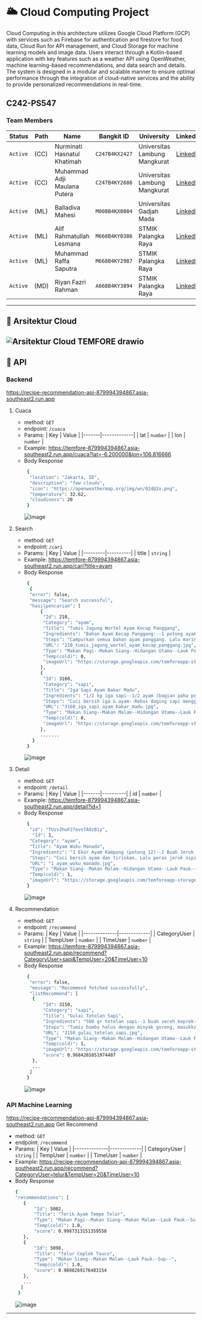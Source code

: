# 🌥️ **Cloud Computing Project**  

Cloud Computing in this architecture utilizes Google Cloud Platform (GCP) with services such as Firebase for authentication and firestore for food data, Cloud Run for API management, and Cloud Storage for machine learning models and image data. Users interact through a Kotlin-based application with key features such as a weather API using OpenWeather, machine learning-based recommendations, and data search and details. The system is designed in a modular and scalable manner to ensure optimal performance through the integration of cloud-native services and the ability to provide personalized recommendations in real-time. 
## C242-PS547
### Team Members

| Status   | Path | Name                         | Bangkit ID     | University                    | LinkedIn                                                                        | GitHub                                        |
| -------- | ---- | ---------------------------- | -------------- | ----------------------------- | ------------------------------------------------------------------------------- | --------------------------------------------- |
| `Active` | (CC) | Nurminati Hasnatul Khatimah  | `C247B4KX2427` | Universitas Lambung Mangkurat | [LinkedIn](https://www.linkedin.com/in/nurminati-hasnatul-khatimah-704b69244/)  | [GitHub](https://github.com/minacloe)         |
| `Active` | (CC) | Muhammad Adji Maulana Putera | `C247B4KY2686` | Universitas Lambung Mangkurat | [LinkedIn](https://www.linkedin.com/in/muhammad-adji-maulana-putera-514066252/) | [GitHub](https://github.com/adjimaulanap)     |
| `Active` | (ML) | Balladiva Mahesi             | `M008B4KX0804` | Universitas Gadjah Mada       | [LinkedIn](https://www.linkedin.com/in/balladiva-mahesi-428a16256/)             | [GitHub](https://github.com/bldv)             |
| `Active` | (ML) | Alif Rahmatullah Lesmana     | `M668B4KY0386` | STMIK Palangka Raya           | [LinkedIn](https://www.linkedin.com/in/alif-rahmatullah-lesmana-565028311/)     | [GitHub](https://github.com/Peparrepair)      |
| `Active` | (ML) | Muhammad Raffa Saputra       | `M668B4KY2987` | STMIK Palangka Raya           | [LinkedIn](https://www.linkedin.com/in/muhammad-raffa-saputra21/)               | [GitHub](https://github.com/21YeetYa)         |
| `Active` | (MD) | Riyan Fazri Rahman           | `A668B4KY3894` | STMIK Palangka Raya           | [LinkedIn](https://www.linkedin.com/in/riyan-fazri-rahman/)                     | [GitHub](https://github.com/riyanfazrirahman) |

---
## 📐 **Arsitektur Cloud**  
![Arsitektur Cloud TEMFORE drawio](https://github.com/user-attachments/assets/a27702dc-0d6f-4df1-b26a-8421966c630d)
---

## 🔗 **API**  
### Backend 
https://recipe-recommendation-api-879994394867.asia-southeast2.run.app
1. Cuaca
   - method: `GET`
   - endpoint: `/cuaca`
   - Params:
      | Key   | Value       |
      |-------|-------------|
      | lat   | `number`    |
      | lon   | `number`    |
   - Example: https://temfore-879994394867.asia-southeast2.run.app/cuaca?lat=-6.200000&lon=106.816666
   - Body Response
     ```bash
      {
       "location": "Jakarta, ID",
       "description": "few clouds",
       "icon": "https://openweathermap.org/img/wn/02d@2x.png",
       "temperature": 32.62,
       "cloudiness": 20
      }
      ```
     ![image](https://github.com/user-attachments/assets/ad85ccef-dcf0-4c18-964e-60ab2d5b06d2)

2. Search
   - method: `GET`
   - endpoint: `/cari`
   - Params:
      | Key     | Value    |
      |---------|----------|
      | title   | `string` |
   - Example: https://temfore-879994394867.asia-southeast2.run.app/cari?title=ayam
   - Body Response
     ```bash
      {
       {
       "error": false,
       "message": "Search successful",
       "hasilpencarian": [
           {
            "Id": 210,
            "Category": "ayam",
            "Title": "Tumis Jagung Wortel Ayam Kecap Panggang",
            "Ingredients": "Bahan Ayam Kecap Panggang:--1 potong ayam bagian dada (bersihkan,beri sedikit perasan lemon)--3 siung bawang putih (ulek halus)--12-15 butir lada hitam (ulek halus)--1 sdt kecap inggris--1 sdm kecap manis--1 sdm olive oil--1/2 sdm extra virgin olive oil/EVOO--Bahan Tumis Jagung Wortel:--1/2 wortel (bersihkan lalu potong kecil)--5 baris jagung (sisir dan bersihkan)--2 siung bawang putih (iris tipis)--2 siung bawang merah (iris tipis)--5 buah cabe rawit (iris serong)--Secukupnya garam--secukupnya Lada bubuk putih--",
            "Steps": "Campurkan semua bahan ayam panggang. Lalu marinasi di kulkas selama 20-30 menit--Panaskan oven, oleskan loyang dengan olive oil. Panggan ayam selama 25-30 menit pada temperatur 180 derajat Celcius, gunakan api atas bawah--Untuk tumisan jagung wortel. Panaskan 2-3 olive oil. Lalu tumis bawang putih, bawang merah dan cabe rawit sampai harum dan agak kecoklatan--Masukkan jagung dan wortel, aduk rata. Lalu beri air matang 1 gelas kecil, lalu diamkan sampai air menyusut--Lalu beri garam dan lada putih. Aduk rata dan koreksi rasa. Lalu sajikaan bersama ayam panggang--",
            "URL": "210_tumis_jagung_wortel_ayam_kecap_panggang.jpg",
            "Type": "Makan Pagi--Makan Siang--Hidangan Utama--Lauk Pauk--Sayur--",
            "Temp(cold)": 0,
            "imageUrl": "https://storage.googleapis.com/temforeapp-storage/data-foods-img/210_tumis_jagung_wortel_ayam_kecap_panggang.jpg"
           },
           {
            "Id": 3160,
            "Category": "sapi",
            "Title": "Iga Sapi Ayam Bakar Madu",
            "Ingredients": "1/2 kg iga sapi--1/2 ayam (bagian paha potong 4)--1 sachet madu (kalo eyke sih madurasa)--Kecap manis--2 sdm margarin--1/2 sdm ketumbar--2 siung bawang merah--3 siung bawang putih--1/2 bawang bombay (ukuran kecil)--1/2 bijipala--1 cm jahe--1 lbr daun salam--2 lbr daun jeruk--Garam--1 bks lada bubuk--Untuk bahan oles:--3 sdm kecap manis--2 sdm madu--3 sdm minyak goreng--",
            "Steps": "Cuci bersih iga & ayam--Rebus daging sapi menggunakan panci biasa dulu gausah terlalu lama hanya untuk menghilangkan darahnya aja lalu Presto iga sapi selama 15 menit dari bunyi (kalo ayamnya ga di presto ya karna nanti hancur)--Ulek semua bahan bumbu halus.. Iris bawang bombay--Tumis bumbu halus dan bawang bombay nya menggunakan margarin.. masukkan juga daun salam & daun jeruknya hingga harum--Bila daging sudah dipresto slama 15 menit tunggu uap di dalam nya hilang baru buka tutup nya--Tuangkan kurang lebih 500ml air kaldu daging ke tumisan--Tes rasa--Masukkan ayam nya dulu ya biar 1/2 empuk (agar iga sapinya ga clopot dari tulangnya haha ga cucooo ah pas di foto kalo dagingnya clopot dari tulangnya)--Tuang 2 sdm madu & secukupnya kecap sesuai selera.. Baru masukkan iga sapi nya--Sambil menunggu air rebusannya sat trus diaduk--Bila airnya sudah sat pindah ke wadah lain--Iga sapi & ayam dioles pakai bumbu oles--Bila panggangan sudah panas tata ayam & iga sapi panggang sambil dibolak balik agar ga gosong--Panggang sesuai keinginan.. Bila sudah dipanggang semua angkat & sajikan dengan sambal goreng terasi--Resep sambalnya ada diresep eyke sebelumnya ya...--",
            "URL": "3160_iga_sapi_ayam_bakar_madu.jpg",
            "Type": "Makan Siang--Makan Malam--Hidangan Utama--Lauk Pauk--",
            "Temp(cold)": 0,
            "imageUrl": "https://storage.googleapis.com/temforeapp-storage/data-foods-img/3160_iga_sapi_ayam_bakar_madu.jpg"
           },    
           .......
        }
      }
      ```
     ![image](https://github.com/user-attachments/assets/3067e4cc-db42-448e-8a1a-622850e6b6d0)

3. Detail
   - method: `GET`
   - endpoint: `/detail`
   - Params:
      | Key   | Value    |
      |-------|----------|
      | id    | `number` |
   - Example: https://temfore-879994394867.asia-southeast2.run.app/detail?id=1
   - Body Response
     ```bash
      {
       "id": "TUzv2hwF27evnTAOzB1y",
        "Id": 1,
       "Category": "ayam",
       "Title": "Ayam Woku Manado",
       "Ingredients": "1 Ekor Ayam Kampung (potong 12)--2 Buah Jeruk Nipis--2 Sdm Garam--3 Ruas Kunyit--7 Bawang Merah--7 Bawang Putih--10 Cabe Merah--10 Cabe Rawit Merah (sesuai selera)--3 Butir Kemiri--2 Batang Sereh--2 Lembar Daun Salam--2 Ikat Daun Kemangi--Penyedap Rasa--1 1/2 Gelas Air--",
       "Steps": "Cuci bersih ayam dan tiriskan. Lalu peras jeruk nipis (kalo gak ada jeruk nipis bisa pake cuka) dan beri garam. Aduk hingga merata dan diamkan selama 5 menit, biar ayam gak bau amis.--Goreng ayam tersebut setengah matang, lalu tiriskan--Haluskan bumbu menggunakan blender. Bawang merah, bawang putih, cabe merah, cabe rawit, kemiri dan kunyit. Oh iya kasih minyak sedikit yaa biar bisa di blender. Untuk sereh nya di geprek aja terus di buat simpul.--Setelah bumbu di haluskan barulah di tumis. Jangan lupa sereh dan daun salamnya juga ikut di tumis. Di tumis sampai berubah warna ya --Masukan ayam yang sudah di goreng setengah matang ke dalam bumbu yang sudah di tumis, dan diamkan 5 menit dulu. Biar bumbu meresap. Lalu tuangkan 1 1/2 Gelas air. Lalu tambahkan penyedap rasa (saya 3 Sdt, tapi sesuai selera ya) koreksi rasa dan Biar kan sampai mendidih--Setelah masakan mendidih, lalu masukan daun kemangi yang sudah di potong potong. Masak lagi sekitar 10 menit. And taraaaaaaaaaaaaaa..... jadi deh Ayam Woku Manadonya.--Oh iyaa kalo mau di tambahkan potongan tomat merah juga bisa ko. Sesuai selera aja yaa buibuuuu --",
       "URL": "1_ayam_woku_manado.jpg",
       "Type": "Makan Siang--Makan Malam--Hidangan Utama--Lauk Pauk--",
       "Temp(cold)": 1,
       "imageUrl": "https://storage.googleapis.com/temforeapp-storage/data-foods-img/1_ayam_woku_manado.jpg"
      }
      ```
     ![image](https://github.com/user-attachments/assets/bbcd3820-9402-455d-9b68-b70867ea42e0)

4. Recommendation
   - method: `GET`
   - endpoint: `/recommend`
   - Params:
      | Key          | Value       |
      |--------------|-------------|
      | CategoryUser | `string`   |
      | TempUser     | `number`  |
      | TimeUser     | `number`  |
   - Example: https://temfore-879994394867.asia-southeast2.run.app/recommend?CategoryUser=sapi&TempUser=20&TimeUser=10
   - Body Response
     ```bash
      {
       "error": false,
       "message": "Recommend fetched successfully",
       "listRecommend": [
        {
            "Id": 3150,
            "Category": "sapi",
            "Title": "Gulai Tetelan Sapi",
            "Ingredients": "500 gr tetelan sapi--1 buah sereh keprek--3 lembar daun salam--4 lembar daun jeruk--3 butir cengkeh--2 sendok makan air asam jawa (dari 3 daging buah asam jawa diberi air panas)--1,5 liter santan (atau 1300 ml air + 1 kotak kara 200 ml)--Garam dan gula--Bumbu halus :--10 buah cabe keriting--8 butir bawang merah--4 siung besar bawang putih--4 butir kemiri--3 cm kunyit--4 cm jahe--4 cm lengkuas--1 sendok makan ketumbar bubuk--1 sendok teh lada bubuk--",
            "Steps": "Tumis bumbu halus dengan minyak goreng, masukkan daun salam, daun jeruk, sereh dan cengkeh aduk hingga wangi, masukkan tetelan aduk rata--Masukkan santan, aduk-aduk sesekali agar santan tidak pecah, jika sudah mendidih kecilkan api sedikit, masukkan air asam jawa, masak hingga matang dan kuah mengental, beri garam, gula, koreksi rasa--Sajikan dengan bawang goreng jika ada--",
            "URL": "3150_gulai_tetelan_sapi.jpg",
            "Type": "Makan Siang--Makan Malam--Hidangan Utama--Lauk Pauk--Sup--",
            "Temp(cold)": 1,
            "imageUrl": "https://storage.googleapis.com/temforeapp-storage/data-foods-img/3150_gulai_tetelan_sapi.jpg",
            "score": 0.9684265851974487
        },
        ...
       ]
      }
      ```
      ![image](https://github.com/user-attachments/assets/0d11959a-88ed-45fd-81c4-f4d2922eea72)

### API Machine Learning
https://recipe-recommendation-api-879994394867.asia-southeast2.run.app
Get Recommend
   - method: `GET`
   - endpoint: `/recommend`
   - Params:
      | Key          | Value       |
      |--------------|-------------|
      | CategoryUser | `string`   |
      | TempUser     | `number`  |
      | TimeUser     | `number`  |
   - Example: https://recipe-recommendation-api-879994394867.asia-southeast2.run.app/recommend?CategoryUser=telur&TempUser=20&TimeUser=10
   - Body Response
     ```bash
     {
     "recommendations": [
        {
            "Id": 5002,
            "Title": "Terik Ayam Tempe Telor",
            "Type": "Makan Pagi--Makan Siang--Makan Malam--Lauk Pauk--Sup--",
            "Temp(cold)": 1.0,
            "score": 0.9987313151359558
        },
        {
            "Id": 5098,
            "Title": "Telur Ceplok Tauco",
            "Type": "Makan Siang--Makan Malam--Lauk Pauk--Sup--",
            "Temp(cold)": 1.0,
            "score": 0.9898269176483154
        },
        ...
       ]
      }
      ```
      ![image](https://github.com/user-attachments/assets/dcb7276e-789c-406c-9040-af181b39121c)

---
